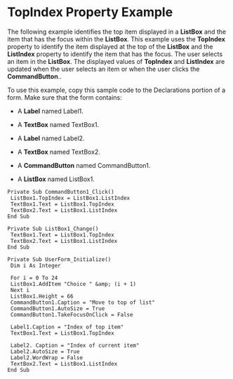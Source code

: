 
# TopIndex Property Example

The following example identifies the top item displayed in a  **ListBox** and the item that has the focus within the **ListBox**. This example uses the **TopIndex** property to identify the item displayed at the top of the **ListBox** and the **ListIndex** property to identify the item that has the focus. The user selects an item in the **ListBox**. The displayed values of **TopIndex** and **ListIndex** are updated when the user selects an item or when the user clicks the **CommandButton**..

To use this example, copy this sample code to the Declarations portion of a form. Make sure that the form contains:




- A  **Label** named Label1.
    
- A  **TextBox** named TextBox1.
    
- A  **Label** named Label2.
    
- A  **TextBox** named TextBox2.
    
- A  **CommandButton** named CommandButton1.
    
- A  **ListBox** named ListBox1.
    




```
Private Sub CommandButton1_Click() 
 ListBox1.TopIndex = ListBox1.ListIndex 
 TextBox1.Text = ListBox1.TopIndex 
 TextBox2.Text = ListBox1.ListIndex 
End Sub 
 
Private Sub ListBox1_Change() 
 TextBox1.Text = ListBox1.TopIndex 
 TextBox2.Text = ListBox1.ListIndex 
End Sub 
 
Private Sub UserForm_Initialize() 
 Dim i As Integer 
 
 For i = 0 To 24 
 ListBox1.AddItem "Choice " &amp; (i + 1) 
 Next i 
 ListBox1.Height = 66 
 CommandButton1.Caption = "Move to top of list" 
 CommandButton1.AutoSize = True 
 CommandButton1.TakeFocusOnClick = False 
 
 Label1.Caption = "Index of top item" 
 TextBox1.Text = ListBox1.TopIndex 
 
 Label2. Caption = "Index of current item" 
 Label2.AutoSize = True 
 Label2.WordWrap = False 
 TextBox2.Text = ListBox1.ListIndex 
End Sub
```

